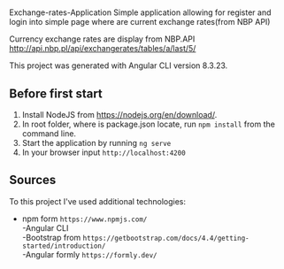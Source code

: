 
#
Exchange-rates-Application
Simple application allowing for register and login into simple page where are current exchange rates(from NBP API)

Currency exchange rates are display from NBP.API http://api.nbp.pl/api/exchangerates/tables/a/last/5/

This project was generated with Angular CLI version 8.3.23.

## Before first start

1. Install NodeJS from https://nodejs.org/en/download/.
2. In root folder, where is package.json locate, run `npm install` from the command line.
3. Start the application by running `ng serve`
4. In your browser input `http://localhost:4200`
	
## Sources 



To this project I've used additional technologies: 
- npm form `https://www.npmjs.com/`  
-Angular CLI   
-Bootstrap from `https://getbootstrap.com/docs/4.4/getting-started/introduction/`  
-Angular formly `https://formly.dev/`  
